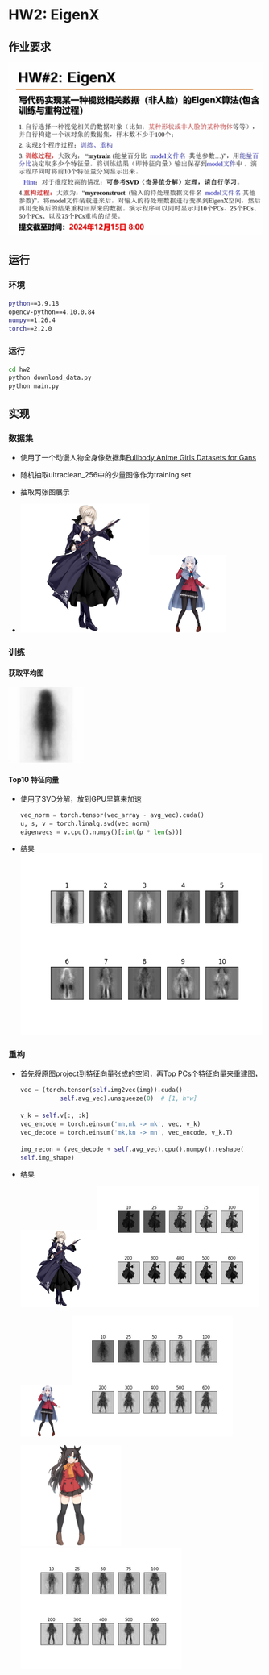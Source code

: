# HW2: EigenX

## 作业要求

![image-20241215013517733](imgs/requirement.png)

## 运行

### 环境

```bash
python==3.9.18
opencv-python==4.10.0.84
numpy==1.26.4
torch==2.2.0
```

### 运行

```bash
cd hw2
python download_data.py
python main.py
```



## 实现

### 数据集

- 使用了一个动漫人物全身像数据集[Fullbody Anime Girls Datasets for Gans](https://www.kaggle.com/datasets/hirunkulphimsiri/fullbody-anime-girls-datasets)

- 随机抽取ultraclean_256中的少量图像作为training set

- 抽取两张图展示

- <img src="examples/1.jpg" alt="1" style="zoom: 25%;" /><img src=examples/2.jpg alt="2" style="zoom:15%;" />

  

### 训练

#### 获取平均图

<img src=".\results\avg_img.png" alt="avg_img" style="zoom:150%;" />

#### Top10 特征向量

- 使用了SVD分解，放到GPU里算来加速

    ```python
    vec_norm = torch.tensor(vec_array - avg_vec).cuda()
    u, s, v = torch.linalg.svd(vec_norm)
    eigenvecs = v.cpu().numpy()[:int(p * len(s))]
    ```

- 结果![eigen_imgs_10](results/eigen_imgs_10.png)


### 重构

- 首先将原图project到特征向量张成的空间，再Top PCs个特征向量来重建图，

  ```python
  vec = (torch.tensor(self.img2vec(img)).cuda() -
             self.avg_vec).unsqueeze(0)  # [1, h*w]
  
  v_k = self.v[:, :k]
  vec_encode = torch.einsum('mn,nk -> mk', vec, v_k)
  vec_decode = torch.einsum('mk,kn -> mn', vec_encode, v_k.T)
  
  img_recon = (vec_decode + self.avg_vec).cpu().numpy().reshape(
  self.img_shape)
  ```

  

- 结果

  <img src="examples/1.jpg" alt="1" style="zoom:15%;" /><img src="results/1_recon.jpg" alt="2_recon" style="zoom:50%;" />

  <img src="examples/2.jpg" alt="2" style="zoom:10%;" /><img src="results/2_recon.jpg" alt="3_recon" style="zoom:50%;" />

  <img src="examples/3.jpg" alt="3" style="zoom:20%;" /><img src="results/3_recon.jpg" alt="3_recon" style="zoom:50%;" />